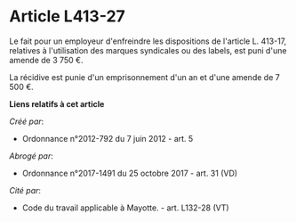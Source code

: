 # Article L413-27

Le fait pour un employeur d'enfreindre les dispositions de l'article L. 413-17, relatives à l'utilisation des marques
syndicales ou des labels, est puni d'une amende de 3 750 €. 

La récidive est punie d'un emprisonnement d'un an et d'une amende de 7 500 €.

**Liens relatifs à cet article**

_Créé par_:

  - Ordonnance n°2012-792 du 7 juin 2012 - art. 5

_Abrogé par_:

  - Ordonnance n°2017-1491 du 25 octobre 2017 - art. 31 (VD)

_Cité par_:

  - Code du travail applicable à Mayotte. - art. L132-28 (VT)
